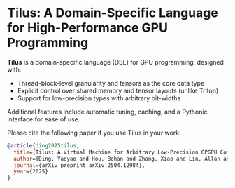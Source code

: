 # Tilus: A Domain-Specific Language for High-Performance GPU Programming

**Tilus** is a domain-specific language (DSL) for GPU programming, designed with:

* Thread-block-level granularity and tensors as the core data type
* Explicit control over shared memory and tensor layouts (unlike Triton)
* Support for low-precision types with arbitrary bit-widths

Additional features include automatic tuning, caching, and a Pythonic interface for ease of use.


Please cite the following paper if you use Tilus in your work:

```bibtex
@article{ding2025tilus,
  title={Tilus: A Virtual Machine for Arbitrary Low-Precision GPGPU Computation in LLM Serving},
  author={Ding, Yaoyao and Hou, Bohan and Zhang, Xiao and Lin, Allan and Chen, Tianqi and Hao, Cody Yu and Wang, Yida and Pekhimenko, Gennady},
  journal={arXiv preprint arXiv:2504.12984},
  year={2025}
}
```

